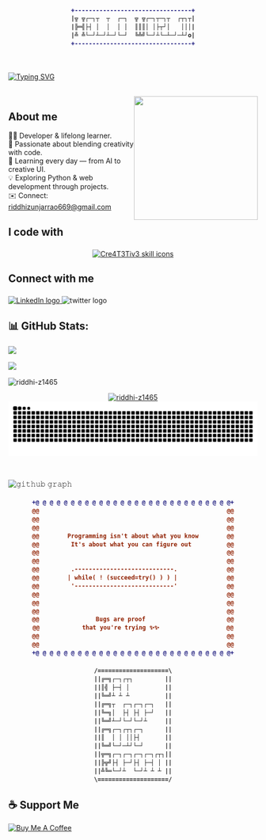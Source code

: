 <h4 align="center">
  
```diff
+---------------------------------+
|╦ ╦┌─┐┬  ┬  ┌─┐  ╦ ╦┌─┐┬─┐┬  ┌┬┐┬|
|╠═╣├┤ │  │  │ │  ║║║│ │├┬┘│   │││|
|╩ ╩└─┘┴─┘┴─┘└─┘  ╚╩╝└─┘┴└─┴─┘─┴┘o|
+---------------------------------+
```
</h4>


<img width=100% height=1px src="https://media3.giphy.com/media/v1.Y2lkPTc5MGI3NjExNmYxY2VlNHF2NDk2OTd6cTRlMTIwbmxrMTJvc3YwNnFobTR0ZGtueCZlcD12MV9pbnRlcm5hbF9naWZfYnlfaWQmY3Q9Zw/EC1gl2A5oplKMAorkT/giphy.gif">


<a href="https://git.io/typing-svg"><img src="https://readme-typing-svg.herokuapp.com?font=fira+code&size=29&pause=1000&color=C77DFF&background=FFFFFF00&center=true&width=700&height=60&lines=Hi+there!+I'm+Riddhi+Zunjarrao;+A+Passionate+Developer+and+Tech+Explorer" alt="Typing SVG" /></a>

<img width=100% height=1px src="https://media3.giphy.com/media/v1.Y2lkPTc5MGI3NjExNmYxY2VlNHF2NDk2OTd6cTRlMTIwbmxrMTJvc3YwNnFobTR0ZGtueCZlcD12MV9pbnRlcm5hbF9naWZfYnlfaWQmY3Q9Zw/EC1gl2A5oplKMAorkT/giphy.gif">




<img align="right" height="250" width="250" src="https://github.com/user-attachments/assets/1c36f49c-b1e0-47b6-b70f-13d9396b12c7"  />

<h2 align="left">About me</h2>


<p>
👨‍💻 Developer & lifelong learner. <br>
🧪 Passionate about blending creativity with code. <br>
🌱 Learning every day — from AI to creative UI. <br>
💡 Exploring Python & web development through projects. <br>
✉️ Connect: <a href="mailto:riddhizunjarrao669@gmail.com">riddhizunjarrao669@gmail.com</a>
</p>

###


<h2 align="left">I code with</h2>

###

<p align="center">
  <a href="https://skillicons.dev">
    <img src="https://skillicons.dev/icons?i=py,cpp,html,css,js,tailwind,figma,gcp,mongodb,opencv,pytorch,github,gitlab,git,vscode,mysql" alt="Cre4T3Tiv3 skill icons" />
  </a>
</p>


###


<h2 align="left">Connect with me</h2>

###

<div align="left">
 <a href="https://www.linkedin.com/in/riddhi-zunjarrao-03916931a/" target="_blank">
  <img src="https://raw.githubusercontent.com/maurodesouza/profile-readme-generator/master/src/assets/icons/social/linkedin/default.svg" 
       width="52" 
       height="40" 
       alt="LinkedIn logo">
</a>
  <img src="https://raw.githubusercontent.com/maurodesouza/profile-readme-generator/master/src/assets/icons/social/twitter/default.svg" width="52" height="40" alt="twitter logo"  />
</div>


###

<h2 align="left">📊 GitHub Stats:</h2>


<p align="center" >
   
  <img align="center" height="595px" 
       src="https://github-readme-stats.vercel.app/api?username=riddhi-z1465&amp;show_icons=true&amp;hide_border=false&amp;title_color=A287F4&amp;icon_color=FFC5D9&amp;text_color=4B4B4B&amp;bg_color=FDFCFB,E2D1C3&amp;count_private=true&amp;include_all_commits=true" />

  <img align="center" height="595px" 
       src="https://github-readme-stats.vercel.app/api/top-langs/?username=riddhi-z1465&amp;text_color=4B4B4B&amp;bg_color=FDFCFB,E2D1C3&amp;title_color=A287F4&amp;langs_count=15&amp;layout=compact&amp;hide_border=false" />
</p>


<img align="center" src="https://github-readme-streak-stats.herokuapp.com/?user=riddhi-z1465&" alt="riddhi-z1465" />

<p align="center">
<a href="https://github.com/ryo-ma/github-profile-trophy"><img src="https://github-profile-trophy.vercel.app/?username=riddhi-z1465" alt="riddhi-z1465" /></a>



  <img src="https://raw.githubusercontent.com/riddhi-z1465/riddhi-z1465/output/snake.svg" alt="Snake animation" />
</p>
</details>
<br/>

![𝚐𝚒𝚝𝚑𝚞𝚋 𝚐𝚛𝚊𝚙𝚑](https://github-readme-activity-graph.vercel.app/graph?username=riddhi-z1465&theme=react-dark&hide_border=true&area=true)




<h4 align="center">
  
```diff
+@ @ @ @ @ @ @ @ @ @ @ @ @ @ @ @ @ @ @ @ @ @ @ @ @ @ @ @+
@@                                                     @@
@@                                                     @@
@@                                                     @@
@@        Programming isn't about what you know        @@
@@         It's about what you can figure out          @@
@@                                                     @@
@@                                                     @@
@@         .----------------------------.              @@
@@        | while( ! (succeed=try() ) ) |              @@
@@         '----------------------------'              @@
@@                                                     @@
@@                                                     @@
@@                                                     @@
@@                Bugs are proof                       @@
@@            that you're trying ✨✨                   @@
@@                                                     @@
@@                                                     @@
+@ @ @ @ @ @ @ @ @ @ @ @ @ @ @ @ @ @ @ @ @ @ @ @ @ @ @ @+
```

</h4>  

<h4 align="center">
  
```diff
/====================\
||╔═╗┌─┐┌┬┐         ||
||║╣ ├─┤ │          ||
||╚═╝┴ ┴ ┴          ||
||╔═╗┬  ┌─┐┌─┐┌─┐   ||
||╚═╗│  ├┤ ├┤ ├─┘   ||
||╚═╝┴─┘└─┘└─┘┴     ||
||╔═╗┌─┐┌┬┐┌─┐      ||
||║  │ │ ││├┤       ||
||╚═╝└─┘─┴┘└─┘      ||
||╦═╗┌─┐┌─┐┌─┐┌─┐┌┬┐||
||╠╦╝├┤ ├─┘├┤ ├─┤ │ ||
||╩╚═└─┘┴  └─┘┴ ┴ ┴ ||
\====================/
```

</h4>



## ☕ Support Me

<a href="https://www.buymeacoffee.com/Riddhi.1465Z" target="_blank"><img src="https://cdn.buymeacoffee.com/buttons/v2/default-yellow.png" alt="Buy Me A Coffee" style="height: 60px !important;width: 217px !important;" ></a>
